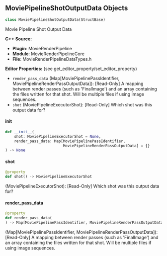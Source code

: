 ## MoviePipelineShotOutputData Objects

```python
class MoviePipelineShotOutputData(StructBase)
```

Movie Pipeline Shot Output Data

**C++ Source:**

- **Plugin**: MovieRenderPipeline
- **Module**: MovieRenderPipelineCore
- **File**: MovieRenderPipelineDataTypes.h

**Editor Properties:** (see get_editor_property/set_editor_property)

- ``render_pass_data`` (Map[MoviePipelinePassIdentifier, MoviePipelineRenderPassOutputData]):  [Read-Only] A mapping between render passes (such as 'FinalImage') and an array containing the files written for that shot.
  Will be multiple files if using image sequences.
- ``shot`` (MoviePipelineExecutorShot):  [Read-Only] Which shot was this output data for?

<a id="unreal.MoviePipelineShotOutputData.__init__"></a>

#### __init__

```python
def __init__(
    shot: MoviePipelineExecutorShot = None,
    render_pass_data: Map[MoviePipelinePassIdentifier,
                          MoviePipelineRenderPassOutputData] = {}
) -> None
```

<a id="unreal.MoviePipelineShotOutputData.shot"></a>

#### shot

```python
@property
def shot() -> MoviePipelineExecutorShot
```

(MoviePipelineExecutorShot):  [Read-Only] Which shot was this output data for?

<a id="unreal.MoviePipelineShotOutputData.render_pass_data"></a>

#### render_pass_data

```python
@property
def render_pass_data(
) -> Map[MoviePipelinePassIdentifier, MoviePipelineRenderPassOutputData]
```

(Map[MoviePipelinePassIdentifier, MoviePipelineRenderPassOutputData]):  [Read-Only] A mapping between render passes (such as 'FinalImage') and an array containing the files written for that shot.
Will be multiple files if using image sequences.

<a id="unreal.MoviePipelinePassIdentifier"></a>